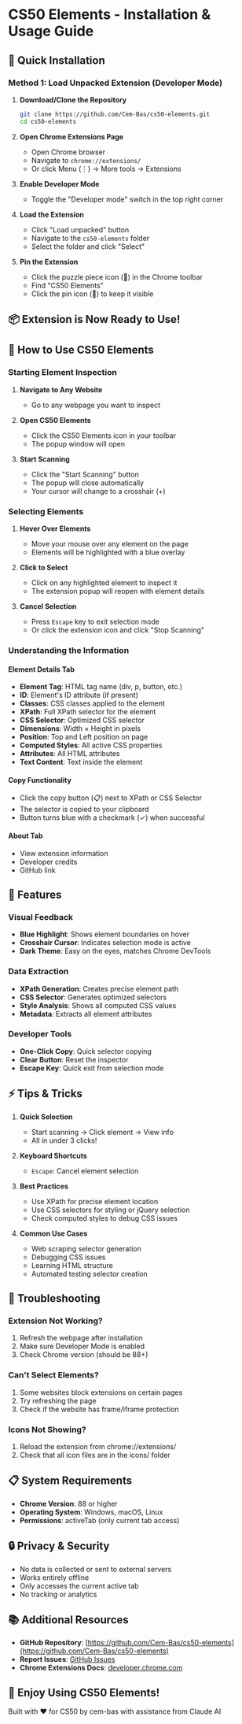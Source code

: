 # CS50 Elements - Installation & Usage Guide

## 🚀 Quick Installation

### Method 1: Load Unpacked Extension (Developer Mode)

1. **Download/Clone the Repository**
   ```bash
   git clone https://github.com/Cem-Bas/cs50-elements.git
   cd cs50-elements
   ```

2. **Open Chrome Extensions Page**
   - Open Chrome browser
   - Navigate to `chrome://extensions/`
   - Or click Menu (⋮) → More tools → Extensions

3. **Enable Developer Mode**
   - Toggle the "Developer mode" switch in the top right corner

4. **Load the Extension**
   - Click "Load unpacked" button
   - Navigate to the `cs50-elements` folder
   - Select the folder and click "Select"

5. **Pin the Extension**
   - Click the puzzle piece icon (🧩) in the Chrome toolbar
   - Find "CS50 Elements"
   - Click the pin icon (📌) to keep it visible

## 📦 Extension is Now Ready to Use!

## 🎯 How to Use CS50 Elements

### Starting Element Inspection

1. **Navigate to Any Website**
   - Go to any webpage you want to inspect

2. **Open CS50 Elements**
   - Click the CS50 Elements icon in your toolbar
   - The popup window will open

3. **Start Scanning**
   - Click the "Start Scanning" button
   - The popup will close automatically
   - Your cursor will change to a crosshair (+)

### Selecting Elements

1. **Hover Over Elements**
   - Move your mouse over any element on the page
   - Elements will be highlighted with a blue overlay

2. **Click to Select**
   - Click on any highlighted element to inspect it
   - The extension popup will reopen with element details

3. **Cancel Selection**
   - Press `Escape` key to exit selection mode
   - Or click the extension icon and click "Stop Scanning"

### Understanding the Information

#### Element Details Tab
- **Element Tag**: HTML tag name (div, p, button, etc.)
- **ID**: Element's ID attribute (if present)
- **Classes**: CSS classes applied to the element
- **XPath**: Full XPath selector for the element
- **CSS Selector**: Optimized CSS selector
- **Dimensions**: Width × Height in pixels
- **Position**: Top and Left position on page
- **Computed Styles**: All active CSS properties
- **Attributes**: All HTML attributes
- **Text Content**: Text inside the element

#### Copy Functionality
- Click the copy button (📋) next to XPath or CSS Selector
- The selector is copied to your clipboard
- Button turns blue with a checkmark (✓) when successful

#### About Tab
- View extension information
- Developer credits
- GitHub link

## 🎨 Features

### Visual Feedback
- **Blue Highlight**: Shows element boundaries on hover
- **Crosshair Cursor**: Indicates selection mode is active
- **Dark Theme**: Easy on the eyes, matches Chrome DevTools

### Data Extraction
- **XPath Generation**: Creates precise element path
- **CSS Selector**: Generates optimized selectors
- **Style Analysis**: Shows all computed CSS values
- **Metadata**: Extracts all element attributes

### Developer Tools
- **One-Click Copy**: Quick selector copying
- **Clear Button**: Reset the inspector
- **Escape Key**: Quick exit from selection mode

## ⚡ Tips & Tricks

1. **Quick Selection**
   - Start scanning → Click element → View info
   - All in under 3 clicks!

2. **Keyboard Shortcuts**
   - `Escape`: Cancel element selection

3. **Best Practices**
   - Use XPath for precise element location
   - Use CSS selectors for styling or jQuery selection
   - Check computed styles to debug CSS issues

4. **Common Use Cases**
   - Web scraping selector generation
   - Debugging CSS issues
   - Learning HTML structure
   - Automated testing selector creation

## 🔧 Troubleshooting

### Extension Not Working?
1. Refresh the webpage after installation
2. Make sure Developer Mode is enabled
3. Check Chrome version (should be 88+)

### Can't Select Elements?
1. Some websites block extensions on certain pages
2. Try refreshing the page
3. Check if the website has frame/iframe protection

### Icons Not Showing?
1. Reload the extension from chrome://extensions/
2. Check that all icon files are in the icons/ folder

## 📋 System Requirements

- **Chrome Version**: 88 or higher
- **Operating System**: Windows, macOS, Linux
- **Permissions**: activeTab (only current tab access)

## 🔒 Privacy & Security

- No data is collected or sent to external servers
- Works entirely offline
- Only accesses the current active tab
- No tracking or analytics

## 📚 Additional Resources

- **GitHub Repository**: [https://github.com/Cem-Bas/cs50-elements](https://github.com/Cem-Bas/cs50-elements)
- **Report Issues**: [GitHub Issues](https://github.com/Cem-Bas/cs50-elements/issues)
- **Chrome Extensions Docs**: [developer.chrome.com](https://developer.chrome.com/docs/extensions/)

## 🎉 Enjoy Using CS50 Elements!

Built with ❤️ for CS50 by cem-bas with assistance from Claude AI